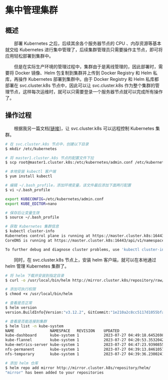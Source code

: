 # 集中管理集群
## 概述
&emsp;&emsp;部署 Kubernetes 之后，后续其余各个服务器节点的 CPU 、内存资源等基本就交给 Kubernetes 进行集中管理了，后续集群管理员只需要操作主节点，即可将应用轻松部署到集群中。

&emsp;&emsp;但是在实际生产环境的管理过程中，集群由于是离线管理的，因此部署时，需要将 Docker 镜像、Helm 包复制到集群并上传到 Docker Registry 和 Helm 私库，再操作 Kubernetes 部署到集群中。由于 Docker Registry 和 Helm 私库都部署在 svc.cluster.k8s 节点中，因此可以让 svc.cluster.k8s 作为整个集群的管理节点，这样每次运维时，就可以只需要登录一个服务器节点就可以完成所有操作了。

## 操作过程
&emsp;&emsp;根据我另一篇文档[[链接](/blogs/k8s/tips/remote-control)]，让 svc.cluster.k8s 可以远程控制 Kubernetes 集群。

```bash
# 在 svc.cluster.k8s 节点中，创建以下目录
$ mkdir /etc/kubernetes

# 将 master1.cluster.k8s 节点的配置文件下拉
$ scp root@master1.cluster.k8s:/etc/kubernetes/admin.conf /etc/kubernetes/admin.conf

# 本地安装 kubectl 客户端
$ yum install kubectl

# 编辑 ~/.bash_profile，添加环境变量，该文件最后添加下面两行配置
$ vi ~/.bash_profile

export KUBECONFIG=/etc/kubernetes/admin.conf
export KUBE_EDITOR=nano

# 保存后让变量生效
$ source ~/.bash_profile

# 获取 Kubernetes 集群信息
$ kubectl cluster-info
Kubernetes control plane is running at https://master.cluster.k8s:16443
CoreDNS is running at https://master.cluster.k8s:16443/api/v1/namespaces/kube-system/services/kube-dns:dns/proxy

To further debug and diagnose cluster problems, use 'kubectl cluster-info dump'.
```

&emsp;&emsp;同时，在 svc.cluster.k8s 节点上，安装 helm 客户端，就可以在本地通过 helm 管理 Kubernetes 集群了。

```bash
# 将 helm 下载并安装到指定目录
$ curl -o /usr/local/bin/helm http://mirror.cluster.k8s/repository/raw/helm-linux-amd64-v3.12.2

# 添加可执行权限
$ chmod +x /usr/local/bin/helm

# 查看是否正常
$ helm version
version.BuildInfo{Version:"v3.12.2", GitCommit:"1e210a2c8cc5117d1055bfaa5d40f51bbc2e345e", GitTreeState:"clean", GoVersion:"go1.20.5"}

# 查看是否能连接到集群
$ helm list -n kube-system
NAME               	NAMESPACE  	REVISION	UPDATED                                	STATUS  	CHART                    	APP VERSION
kube-dashboard     	kube-system	1       	2023-07-27 04:49:18.64526989 +0800 CST 	deployed	kube-dashboard-2.7.0     	2.7.0      
kube-flannel       	kube-system	1       	2023-07-27 04:20:53.353204291 +0800 CST	deployed	kube-flannel-v0.22.0     	v0.22.0    
kube-metrics-server	kube-system	1       	2023-07-27 04:47:23.939085564 +0800 CST	deployed	kube-metrics-server-0.6.3	0.6.3      
nfs-permanent      	kube-system	1       	2023-07-27 04:39:13.846105718 +0800 CST	deployed	nfs-permanent-4.0.18     	4.0.2      
nfs-temporary      	kube-system	1       	2023-07-27 04:39:36.230024145 +0800 CST	deployed	nfs-temporary-4.0.18     	4.0.2      

# 添加 helm 仓库
$ helm repo add mirror http://mirror.cluster.k8s/repository/helm/
"mirror" has been added to your repositories
```